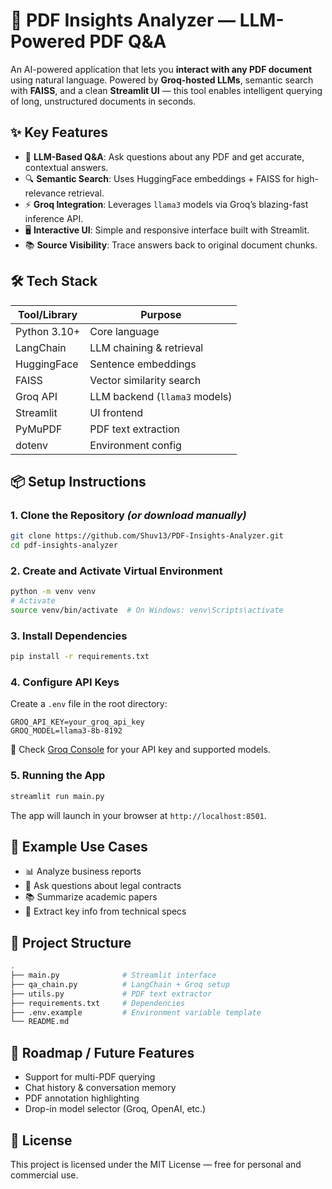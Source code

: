 # 📄 PDF Insights Analyzer — LLM-Powered PDF Q&A

An AI-powered application that lets you **interact with any PDF document** using natural language. Powered by **Groq-hosted LLMs**, semantic search with **FAISS**, and a clean **Streamlit UI** — this tool enables intelligent querying of long, unstructured documents in seconds.

## ✨ Key Features

- 🧠 **LLM-Based Q&A**: Ask questions about any PDF and get accurate, contextual answers.
- 🔍 **Semantic Search**: Uses HuggingFace embeddings + FAISS for high-relevance retrieval.
- ⚡ **Groq Integration**: Leverages `llama3` models via Groq’s blazing-fast inference API.
- 🖥️ **Interactive UI**: Simple and responsive interface built with Streamlit.
- 📚 **Source Visibility**: Trace answers back to original document chunks.

## 🛠️ Tech Stack

| Tool/Library     | Purpose                         |
|------------------|---------------------------------|
| Python 3.10+     | Core language                   |
| LangChain        | LLM chaining & retrieval        |
| HuggingFace      | Sentence embeddings             |
| FAISS            | Vector similarity search        |
| Groq API         | LLM backend (`llama3` models)   |
| Streamlit        | UI frontend                     |
| PyMuPDF          | PDF text extraction             |
| dotenv           | Environment config              |

## 📦 Setup Instructions

### 1. Clone the Repository *(or download manually)*

```bash
git clone https://github.com/Shuv13/PDF-Insights-Analyzer.git
cd pdf-insights-analyzer
```

### 2. Create and Activate Virtual Environment

```bash
python -m venv venv
# Activate
source venv/bin/activate  # On Windows: venv\Scripts\activate
```

### 3. Install Dependencies

```bash
pip install -r requirements.txt
```

### 4. Configure API Keys

Create a `.env` file in the root directory:

```env
GROQ_API_KEY=your_groq_api_key
GROQ_MODEL=llama3-8b-8192
```

🔁 Check [Groq Console](https://console.groq.com) for your API key and supported models.

### 5. Running the App

```bash
streamlit run main.py
```

The app will launch in your browser at `http://localhost:8501`.

## 🧠 Example Use Cases

- 📊 Analyze business reports
- 📄 Ask questions about legal contracts
- 📚 Summarize academic papers
- 📑 Extract key info from technical specs

## 📁 Project Structure

```bash
.
├── main.py              # Streamlit interface
├── qa_chain.py          # LangChain + Groq setup
├── utils.py             # PDF text extractor
├── requirements.txt     # Dependencies
├── .env.example         # Environment variable template
└── README.md
```

## 🚀 Roadmap / Future Features

- Support for multi-PDF querying
- Chat history & conversation memory
- PDF annotation highlighting
- Drop-in model selector (Groq, OpenAI, etc.)

## 📜 License

This project is licensed under the MIT License — free for personal and commercial use.
